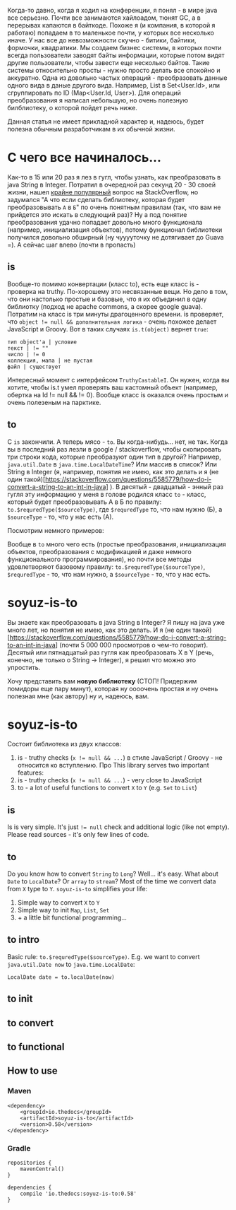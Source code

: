Когда-то давно, когда я ходил на конференции, я понял - в мире java все серьезно. Почти все занимаются хайлоадом, тюнят GC, а в перерывах капаются в байткоде.
Похоже я (и компания, в которой я работаю) попадаем в то маленькое почти, у которых все несколько иначе. У нас все до невозможности скучно - битики, байтики, формочки, квадратики.
Мы создаем бизнес системы, в которых почти всегда пользователи заводят байты информации, которые потом видят другие пользователи, чтобы завести еще несколько байтов.
Такие системы относительно просты - нужно просто делать все спокойно и аккуратно. Одна из довольно частых операций - преобразовать данные одного вида в даные другого вида. 
Например, List<User> в Set<User.Id>, или сгруппировать по ID (Map<User.Id, User>). Для операций преобразования я написал небольшую, но очень полезную билблиотеку, о которой пойдет речь ниже.

Данная статья не имеет прикладной характер и, надеюсь, будет полезна обычным разработчикам в их обычной жизни.

# С чего все начиналось...
Как-то в 15 или 20 раз я лез в гугл, чтобы узнать, как преобразовать в java String в Integer. Потратил в очередной раз секунд 20 - 30 своей жизни, 
нашел [крайне популярный]([https://stackoverflow.com/questions/5585779/how-do-i-convert-a-string-to-an-int-in-java]) вопрос на StackOverflow,
но задумался "А что если сделать библиотеку, которая будет преобразовывать `A` в `Б`" по очень понятным правилам (так, что вам не прийдется это искать в следующий раз)? 
Ну а под понятие преобразования удачно попадает довольно много функционала (например, инициализация объектов), потому функционал библиотеки получился довольно обширный (ну чууууточку не дотягивает до Guava =).
А сейчас шаг влево (почти в пропасть)

## is
Вообще-то помимо конвертации (класс to), есть еще класс is - проверка на truthy. По-хорошему это несвязанные вещи. Но дело в том, что они настолько простые и базовые, что я их объединил в одну библиотку (подход не apache commons, а скорее google guava).
Потратим на класс is три минуты драгоценного времени. is проверяет, что `object != null && дополнительная логика` - очень похожее делает JavaScript и Groovy. Вот в таких случаях `is.t(object)` вернет `true`:
```
тип object'а | условие
текст | != ""
число | != 0
коллекция, мапа | не пустая
файл | существует
```
Интересный момент с интерфейсом `TruthyCastableI`. Он нужен, когда вы хотите, чтобы is.t умел проверять ваш кастомный объект (например, обертка на Id != null && != 0).
Вообще класс is оказался очень простым и очень полезеным на парктике.

## to
С `is` закончили. А теперь мясо - `to`. Вы когда-нибудь... нет, не так. Когда вы в последний раз лезли в google / stackoverflow, чтобы скопировать три строки кода, которые преобразуют один тип в другой? 
Например, `java.util.Date` в `java.time.LocalDateTime`? Или массив в список? Или String в Integer (я, например, понятия не имею, как это делать и я (не один такой)[https://stackoverflow.com/questions/5585779/how-do-i-convert-a-string-to-an-int-in-java] ).
В десятый - двадцатый - энный раз гугля эту информацию у меня в голове родился класс `to` - класс, который будет преобразовывать А в Б по правилу: `to.$requredType($sourceType)`, где `$requredType` то, что нам нужно (Б), а `$sourceType` - то, что у нас есть (А).
 
Посмотрим немного примеров: 
 
 
Вообще в `to` много чего есть (простые преобразования, инициализация объектов, преобразования с модификацией и даже немного функционального программирования), 
но почти все методы удовлетворяют базовому правилу: `to.$requredType($sourceType)`, `$requredType` - то, что нам нужно, а `$sourceType` - то, что у нас есть.

# soyuz-is-to
Вы знаете как преобразовать в java String в Integer? Я пишу на java уже много лет, но понятия не имею, как это делать.
И я (не один такой)[https://stackoverflow.com/questions/5585779/how-do-i-convert-a-string-to-an-int-in-java] (почти 5 000 000 просмотров о чем-то говорит).
Десятый или пятнадцатый раз гугля как преобразовать X в Y (речь, конечно, не только о String -> Integer), я решил что можно это упростить.

Хочу представить вам **новую библиотеку** (СТОП! Придержим помидоры еще пару минут), которая ну оооочень простая и ну очень полезная мне (как автору) ну и, надеюсь, вам.

# soyuz-is-to
Состоит библиотека из двух классов:
 1. is - truthy checks (`x != null && ...`) в стиле JavaScript / Groovy - не относится ко вступлению. Про
This library serves two important features:
 1. is - truthy checks (`x != null && ...`) - very close to JavaScript
 2. to - a lot of useful functions to convert `X` to `Y` (e.g. `Set` to `List`)

## is
Is is very simple. It's just `!= null` check and additional logic (like not empty). Please read sources - it's only few lines of code.

## to
Do you know how to convert `String` to `Long`? Well... it's easy. What about `Date` to `LocalDate`? Or `array` to `stream`?
Most of the time we convert data from `X` type to `Y`. `soyuz-is-to` simplifies your life:

1. Simple way to convert `X` to `Y`
2. Simple way to init `Map`, `List`, `Set`
3. \+ a little bit functional programming...

## to intro
Basic rule: `to.$requredType($sourceType)`. E.g. we want to convert `java.util.Date now` to `java.time.LocalDate`:
```
LocalDate date = to.localDate(now)
```

## to init

## to convert

## to functional

## How to use
### Maven
```
<dependency>
    <groupId>io.thedocs</groupId>
    <artifactId>soyuz-is-to</artifactId>
    <version>0.58</version>
</dependency>
```

### Gradle
```
repositories {
    mavenCentral()
}

dependencies {
    compile 'io.thedocs:soyuz-is-to:0.58'
}
```